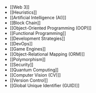 - [[Web 3]]
- [[Heuristics]]
- [[Artificial Intelligence (AI)]]
- [[Block Chain]]
- [[Object-Oriented Programming (OOP)]]
- [[Functional Programming]]
- [[Development Strategies]]
- [[DevOps]]
- [[Game Engines]]
- [[Object-Relational Mapping (ORM)]]
- [[Polymorphism]]
- [[Security]]
- [[Quantum Computing]]
- [[Computer Vision (CV)]]
- [[Version Control]]
- [[Global Unique Identifier (GUID)]]
